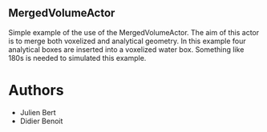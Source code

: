 ## MergedVolumeActor

Simple example of the use of the MergedVolumeActor. The aim of this actor is to merge both voxelized and analytical geometry. In this example four analytical boxes are inserted into a voxelized water box. Something like 180s is needed to simulated this example.

# Authors

* Julien Bert
* Didier Benoit
